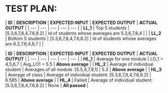 # TEST PLAN:

| **ID** | **DESCRIPTION**
 | **EXPECTED INPUT** | **EXPECTED OUTPUT** | **ACTUAL OUTPUT** |
| --- | --- | --- | --- | --- |
| **LL\_1** | Top 5 students | [5.3,6,7,8,4,7.6,8.2] | Id of students whose averages are 5.3,6,7,8,4 |
 |
| **LL\_2** | Bottom 5 students | [5.3,6,7,8,4,7.6,8.2] | Id of students whose averages are 8.2,7.6,4,8,7 |
 |

| **ID** | **DESCRIPTION**
 | **EXPECTED INPUT** | **EXPECTED OUTPUT** | **ACTUAL OUTPUT** |
| --- | --- | --- | --- | --- |
| **HL\_1** | Average for one module | LO\_1 = 4,5,6,7 | Avg\_LO1 = 5.5 | **Above average** |
| **HL\_2** | Average of individual student | Averages of all module :[5.5,4,7,9,1] |
5.3 | **Above average** |
| **HL\_3** | Average of class | Average of individual student: [5.3,6,7,8,4,7.6,8.2] |
6.585 |
**Above average** |
| **HL\_4** | Failed | Average of individual student: [5.3,6,7,8,4,7.6,8.2] |
None |
**All passed** |
